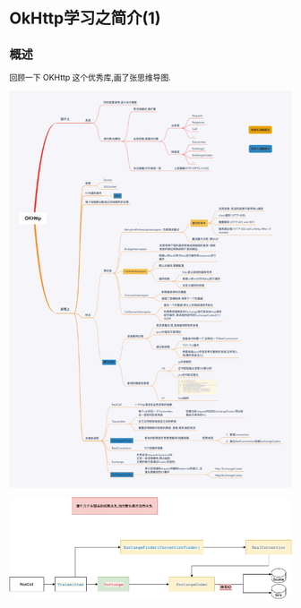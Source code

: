 # OkHttp学习之简介(1)

## 概述
回顾一下 OKHttp 这个优秀库,画了张思维导图.

![OKHttp的分解图](/img/net/OKHttp_summary.png)

![OKHttp的关键路径图](/img/net/OKHttp_key_class.png)



